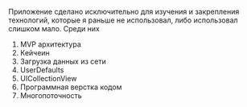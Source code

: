 Приложение сделано исключительно для изучения и закрепления технологий, которые я раньше не использовал, либо использовал слишком мало. Среди них
1. MVP архитектура
2. Кейчеин
3. Загрузка данных из сети
4. UserDefaults
5. UICollectionView
6. Программная верстка кодом
7. Многопоточность
